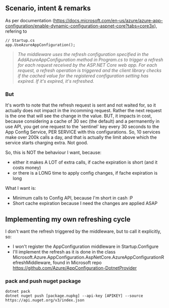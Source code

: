 
## Scenario, intent & remarks
As per documentation (https://docs.microsoft.com/en-us/azure/azure-app-configuration/enable-dynamic-configuration-aspnet-core?tabs=core3x), refering to 
```
// Startup.cs
app.UseAzureAppConfiguration();
```

> _The middleware uses the refresh configuration specified in the AddAzureAppConfiguration method in Program.cs to trigger a refresh for each request received by the ASP.NET Core web app. For each request, a refresh operation is triggered and the client library checks if the cached value for the registered configuration setting has expired. If it's expired, it's refreshed._

### But
It's worth to note that the refresh request is sent and not waited for, so it actually does not impact in the incomming request. Rather the next request is the one that will see the change in the value. BUT, it impacts in cost, because considering a cache of 30 sec (the default) and a permanently in use API, you get one request to the 'sentinel' key every 30 seconds to the App Config Service, PER SERVICE with this configurations. So, 10 services make over 200k calls a day, and that is actually the limit above which the service starts charging extra. Not good.

So, this is NOT the behaviour I want, because:
- either it makes A LOT of extra calls, if cache expiration is short (and it costs money)
- or there is a LONG time to apply config changes, if fache expiration is long

What I want is:
- Minimum calls to Config API, because I'm short in cash :P
- Short cache expiration because I need the changes are applied ASAP

## Implementing my own refreshing cycle
I don't want the refresh triggered by the middleware, but to call it explicitly, so:
- I won't register the AppConfiguration middleware in Startup.Configure
- I'll implement the refresh as it is done in the class Microsoft.Azure.AppConfiguration.AspNetCore.AzureAppConfigurationRefreshMiddleware, found in Microsoft repo https://github.com/Azure/AppConfiguration-DotnetProvider


### pack and push nuget package
```
dotnet pack
dotnet nuget push [package.nupkg] --api-key [APIKEY] --source https://api.nuget.org/v3/index.json
```